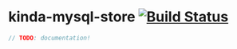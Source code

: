 # kinda-mysql-store [![Build Status](https://travis-ci.org/kinda/kinda-mysql-store.svg?branch=master)](https://travis-ci.org/kinda/kinda-mysql-store)

```js
// TODO: documentation!
```
